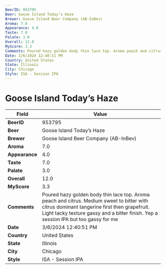 ```yaml
---
BeerID: 953795
Beer: Goose Island Today’s Haze
Brewer: Goose Island Beer Company (AB-InBev)
Aroma: 7.0
Appearance: 4.0
Taste: 7.0
Palate: 3.0
Overall: 12.0
MyScore: 3.3
Comments: Poured hazy golden body thin lace top. Aroma peach and citrus. Medium sweet to bitter with citrus dominant tangerine first then grapefruit. Light tacky texture gassy and a bitter finish. Yep a session IPA but too gassy for me
Date: 3/6/2024 12:40:51 PM
Country: United States
State: Illinois
City: Chicago
Style: ISA - Session IPA
---
```


# Goose Island Today’s Haze

| Field         | Value |
|---------------|-------|
| **BeerID** | 953795 |
| **Beer** | Goose Island Today’s Haze |
| **Brewer** | Goose Island Beer Company (AB-InBev) |
| **Aroma** | 7.0 |
| **Appearance** | 4.0 |
| **Taste** | 7.0 |
| **Palate** | 3.0 |
| **Overall** | 12.0 |
| **MyScore** | 3.3 |
| **Comments** | Poured hazy golden body thin lace top. Aroma peach and citrus. Medium sweet to bitter with citrus dominant tangerine first then grapefruit. Light tacky texture gassy and a bitter finish. Yep a session IPA but too gassy for me |
| **Date** | 3/6/2024 12:40:51 PM |
| **Country** | United States |
| **State** | Illinois |
| **City** | Chicago |
| **Style** | ISA - Session IPA |
